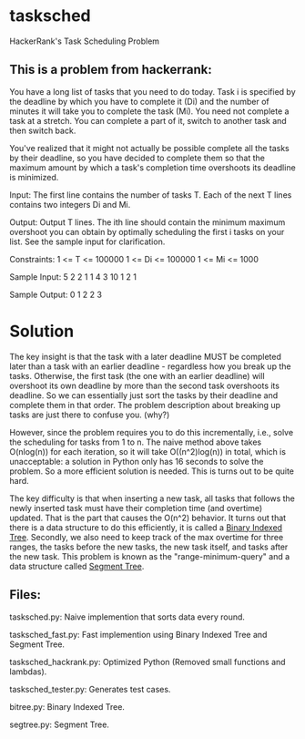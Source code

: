 tasksched
=========

HackerRank's Task Scheduling Problem

This is a problem from hackerrank:
----------------------------------

You have a long list of tasks that you need to do today. Task i is specified by the deadline by which you have to complete it (Di) and the number of minutes it will take you to complete the task (Mi). You need not complete a task at a stretch. You can complete a part of it, switch to another task and then switch back.

You've realized that it might not actually be possible complete all the tasks by their deadline, so you have decided to complete them so that the maximum amount by which a task's completion time overshoots its deadline is minimized.

Input:
The first line contains the number of tasks T. Each of the next T lines contains two integers Di and Mi.

Output:
Output T lines. The ith line should contain the minimum maximum overshoot you can obtain by optimally scheduling the first i tasks on your list. See the sample input for clarification.

Constraints:
1 <= T <= 100000
1 <= Di <= 100000
1 <= Mi <= 1000

Sample Input:
5
2 2
1 1
4 3
10 1
2 1

Sample Output:
0
1
2
2
3


# Solution

The key insight is that the task with a later deadline MUST be completed later
than a task with an earlier deadline - regardless how you break up the tasks.
Otherwise, the first task (the one with an earlier deadline) will overshoot its
own deadline by more than the second task overshoots its deadline.
So we can essentially just sort the tasks by their deadline and complete them in
that order. The problem description about breaking up tasks are just there to confuse
you. (why?)

However, since the problem requires you to do this incrementally, i.e., solve the
scheduling for tasks from 1 to n. The naive method above takes O(nlog(n)) for each
iteration, so it will take O((n^2)log(n)) in total, which is unacceptable: a solution
in Python only has 16 seconds to solve the problem. So a more efficient solution is
needed. This is turns out to be quite hard.

The key difficulty is that when inserting a new task, all tasks that follows the newly
inserted task must have their completion time (and overtime) updated. That is the
part that causes the O(n^2) behavior. It turns out that there is a data structure
to do this efficiently, it is called a [Binary Indexed Tree](http://community.topcoder.com/tc?module=Static&d1=tutorials&d2=binaryIndexedTrees). Secondly, we also need
to keep track of the max overtime for three ranges, the tasks before the new tasks, the
new task itself, and tasks after the new task. This problem is known as the
"range-minimum-query" and a data structure called [Segment Tree](http://wcipeg.com/wiki/Segment_tree).

Files:
------

tasksched.py:              Naive implemention that sorts data every round.

tasksched_fast.py:         Fast implemention using Binary Indexed Tree and Segment Tree.

tasksched_hackrank.py:     Optimized Python (Removed small functions and lambdas).

tasksched_tester.py:       Generates test cases.

bitree.py:                 Binary Indexed Tree.

segtree.py:                Segment Tree.
